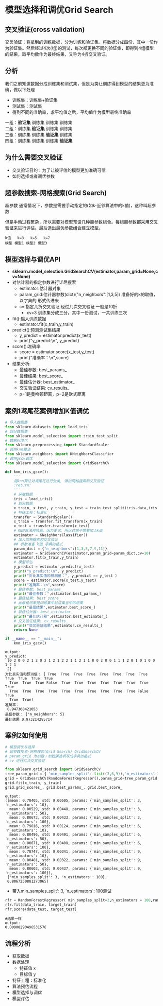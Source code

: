 ﻿# 模型选择和调优Grid Search
## 交叉验证(cross validation)  
交叉验证：将拿到的训练数据，分为训练和验证集。将数据分成四份，其中一份作为验证集。然后经过4次(组)的测试，每次都更换不同的验证集，即得到4组模型的结果，取平均数作为最终结果，又称为4折交叉验证。
## 分析  
我们之前知道数据分成训练集和测试集，但是为类让训练得到模型的结果更为准确，做以下处理  
- 训练集：训练集+验证集
- 测试集：测试集
- 得到不同的准确率，求平均值之后，平均值作为模型最终准确率

一组：**验证集** 训练集 训练集 训练集      
二组：训练集 **验证集** 训练集 训练集    
三组：训练集 训练集 **验证集** 训练集    
四组：训练集 训练集 训练集 **验证集**      

## 为什么需要交叉验证
- 交叉验证目的：为了让被评估的模型更加准确可信
- 如何选择或者调优参数

## 超参数搜索-网格搜索(Grid Search)
超参数 通常情况下，参数是需要手动指定的(如k-近邻算法中的k值)，这种叫超参数  

但是手动过程繁杂，所以需要对模型预设几种超参数组合。每组超参数都采用交叉验证来进行评估。最后选出最优参数组合建立模型。
```
k值   k=3   k=5   k=7
模型 模型1 模型2 模型3
```
## 模型选择与调优API
- **sklearn.model_selection.GridSearchCV(estimator,param_grid=None,cv=None)**
- 对估计器的指定参数进行详尽搜索
    - estimator:估计器对象
    - param_grid:估计器参数(dict)("n_neighbors":[1,3,5]) 准备好的k的取值，以字典的 形式传进来
    - cv:指定几折交叉验证 经过几次交叉验证 一般是10折
        - cv=3 训练集分成三分，其中一份测试，一共训练三次
- fit():输入训练数据
    - estimator.fit(x_train,y_train)
- predict():预测测试集结果
    - y_predict = estimator.predict(x_test)
    - print("y_predict:\n", y_predict)
- score():准确率
    - score = estimator.score(x_test,y_test)
    - print("准确率：\n",score)
- 结果分析:
    - 最佳参数: best_params_
    - 最佳结果: best_score_
    - 最佳估计器: best_estimator_
    - 交叉验证结果: cv_results_
    - p=1是曼哈顿距离，p=2是欧式距离
    

## 案例1鸢尾花案例增加K值调优
```python
# 导入数据集
from sklearn.datasets import load_iris
# 划分数据集
from sklearn.model_selection import train_test_split
# 数据标准化
from sklearn.preprocessing import StandardScaler
# 调用knn算法
from sklearn.neighbors import KNeighborsClassifier
# 调用gscv调优
from sklearn.model_selection import GridSearchCV

def knn_iris_gscv():
    '''
    用knn算法对鸢尾花进行分类, 添加网格搜索和交叉验证
    :return:
    '''
    # 获取数据
    iris = load_iris()
    # 划分数据
    x_train, x_test, y_train, y_test = train_test_split(iris.data,iris.target,random_state=6)
    # 特征工程：标准化
    transfer = StandardScaler()
    x_train = transfer.fit_transform(x_train)
    x_test = transfer.transform(x_test)
    # KNN算法预估器，因为要试，所以这里不需要加上k值
    estimator = KNeighborsClassifier()
    # 加入网格搜索和交叉验证
    ## 参数准备 k值 字典的格式
    param_dict = {"n_neighbors":[1,3,5,7,9,11]}
    estimator = GridSearchCV(estimator,param_grid=param_dict,cv=10)
    estimator.fit(x_train,y_train)
    # 模型评估
    y_predict = estimator.predict(x_test)
    print("y_predict:\n", y_predict)
    print("对比真实值和预测值：", y_predict == y_test )
    score = estimator.score(x_test,y_test)
    print("准确率：\n",score)
    # 最佳参数: best_params_
    print("最佳参数：",estimator.best_params_)
    # 最佳结果: best_score_
    # 此最佳结果是训练集中验证集当中的结果
    print("最佳结果",estimator.best_score_)
    # 最佳估计器: best_estimator_
    print("最佳估计器",estimator.best_estimator_)
    # 交叉验证结果: cv_results_
    print("交叉验证结果",estimator.cv_results_)
    return None

if __name__ == "__main__":
    knn_iris_gscv()
```    
```
output:
y_predict:
 [0 2 0 0 2 1 2 0 2 1 2 1 2 2 1 1 2 1 1 0 0 2 0 0 1 1 1 2 0 1 0 1 0 0 1 2 1
 2]
对比真实值和预测值： [ True  True  True  True  True  True  True  True  True  True  True  True
  True  True  True False  True  True  True  True  True  True  True  True
  True  True  True  True  True  True  True  True  True  True False  True
  True  True]
准确率：
 0.947368421053
最佳参数： {'n_neighbors': 5}
最佳结果 0.973214285714
```
## 案例2如何使用
```python
# 模型调优与选择
# 超参数搜索-网格搜索(Grid Search) GridSearchCV
# param_grid 为参数；参数候选项写成字典的格式
# cv 进行几次交叉验证

from sklearn.grid_search import GridSearchCV
tree_param_grid = { 'min_samples_split': list((3,6,9)),'n_estimators':list((10,50,100))}
grid = GridSearchCV(RandomForestRegressor(),param_grid=tree_param_grid, cv=5)
grid.fit(x_train, y_train)
grid.grid_scores_, grid.best_params_, grid.best_score_
```
```
output:
([mean: 0.78405, std: 0.00505, params: {'min_samples_split': 3, 'n_estimators': 10},
  mean: 0.80529, std: 0.00448, params: {'min_samples_split': 3, 'n_estimators': 50},
  mean: 0.80673, std: 0.00433, params: {'min_samples_split': 3, 'n_estimators': 100},
  mean: 0.79016, std: 0.00124, params: {'min_samples_split': 6, 'n_estimators': 10},
  mean: 0.80496, std: 0.00491, params: {'min_samples_split': 6, 'n_estimators': 50},
  mean: 0.80671, std: 0.00408, params: {'min_samples_split': 6, 'n_estimators': 100},
  mean: 0.78747, std: 0.00341, params: {'min_samples_split': 9, 'n_estimators': 10},
  mean: 0.80481, std: 0.00322, params: {'min_samples_split': 9, 'n_estimators': 50},
  mean: 0.80603, std: 0.00437, params: {'min_samples_split': 9, 'n_estimators': 100}],
 {'min_samples_split': 3, 'n_estimators': 100},
 0.8067250881273065)
```

- 带入min_samples_split': 3, 'n_estimators': 100测试
```python
rfr = RandomForestRegressor( min_samples_split=3,n_estimators = 100,random_state = 42)
rfr.fit(data_train, target_train)
rfr.score(data_test, target_test)
```
```
#结果一样
output:
0.80908290496531576 

```
## 流程分析
- 获取数据
- 数据处理
    - 特征值 x
    - 目标值 y
- 特征工程：标准化
- 算法预估流程
- 模型选择与调优
- 模型评估
